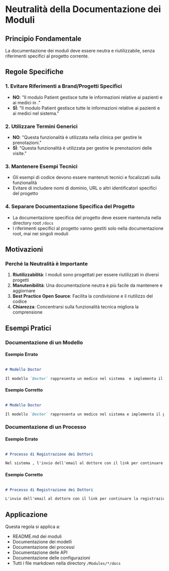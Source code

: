 # Neutralità della Documentazione dei Moduli

## Principio Fondamentale

La documentazione dei moduli deve essere neutra e riutilizzabile, senza riferimenti specifici al progetto corrente.

## Regole Specifiche

### 1. Evitare Riferimenti a Brand/Progetti Specifici

- **NO**: "Il modulo Patient gestisce tutte le informazioni relative ai pazienti e ai medici in ."
- **SÌ**: "Il modulo Patient gestisce tutte le informazioni relative ai pazienti e ai medici nel sistema."

### 2. Utilizzare Termini Generici

- **NO**: "Questa funzionalità è utilizzata nella clinica  per gestire le prenotazioni."
- **SÌ**: "Questa funzionalità è utilizzata per gestire le prenotazioni delle visite."

### 3. Mantenere Esempi Tecnici

- Gli esempi di codice devono essere mantenuti tecnici e focalizzati sulla funzionalità
- Evitare di includere nomi di dominio, URL o altri identificatori specifici del progetto

### 4. Separare Documentazione Specifica del Progetto

- La documentazione specifica del progetto deve essere mantenuta nella directory root `/docs`
- I riferimenti specifici al progetto vanno gestiti solo nella documentazione root, mai nei singoli moduli

## Motivazioni

### Perché la Neutralità è Importante

1. **Riutilizzabilità**: I moduli sono progettati per essere riutilizzati in diversi progetti
2. **Manutenibilità**: Una documentazione neutra è più facile da mantenere e aggiornare
3. **Best Practice Open Source**: Facilita la condivisione e il riutilizzo del codice
4. **Chiarezza**: Concentrarsi sulla funzionalità tecnica migliora la comprensione

## Esempi Pratici

### Documentazione di un Modello

#### Esempio Errato
```markdown

# Modello Doctor

Il modello `Doctor` rappresenta un medico nel sistema  e implementa il pattern Single Table Inheritance (STI).
```

#### Esempio Corretto
```markdown

# Modello Doctor

Il modello `Doctor` rappresenta un medico nel sistema e implementa il pattern Single Table Inheritance (STI).
```

### Documentazione di un Processo

#### Esempio Errato
```markdown

# Processo di Registrazione dei Dottori

Nel sistema , l'invio dell'email al dottore con il link per continuare la registrazione è un passaggio cruciale.
```

#### Esempio Corretto
```markdown

# Processo di Registrazione dei Dottori

L'invio dell'email al dottore con il link per continuare la registrazione è un passaggio cruciale nel processo.
```

## Applicazione

Questa regola si applica a:

- README.md dei moduli
- Documentazione dei modelli
- Documentazione dei processi
- Documentazione delle API
- Documentazione delle configurazioni
- Tutti i file markdown nella directory `/Modules/*/docs`
